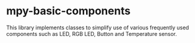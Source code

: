 # mpy-basic-components
This library implements classes to simplify use of various frequently used components such as LED, RGB LED, Button and Temperature sensor.
